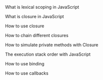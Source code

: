 What is lexical scoping in JavaScript


What is closure in JavaScript


How to use closure


How to chain different closures


How to simulate private methods with Closure


The execution stack order with JavaScript


How to use binding


How to use callbacks


